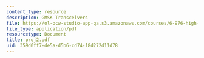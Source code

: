 ```yaml
---
content_type: resource
description: GMSK Transceivers
file: https://ol-ocw-studio-app-qa.s3.amazonaws.com/courses/6-976-high-speed-communication-circuits-and-systems-spring-2003/359d0ff7de5ad5b6cd7418d272d11d78_proj2.pdf
file_type: application/pdf
resourcetype: Document
title: proj2.pdf
uid: 359d0ff7-de5a-d5b6-cd74-18d272d11d78
---
```

